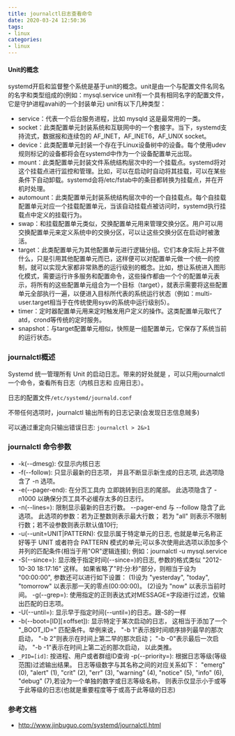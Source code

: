 ```yaml
---
title: journalctl日志查看命令
date: 2020-03-24 12:50:36
tags:
- linux
categories:
- linux
---
```


#### Unit的概念

systemd开启和监督整个系统是基于unit的概念。unit是由一个与配置文件名同名的名字和类型组成的(例如：mysql.service unit有一个具有相同名字的配置文件，它是守护进程avahi的一个封装单元) unit有以下几种类型：
- service：代表一个后台服务进程，比如 mysqld 这是最常用的一类。
- socket：此类配置单元封装系统和互联网中的一个套接字。当下，systemd支持流式，数据报和连续包的 AF_INET，AF_INET6，AF_UNIX socket。
- device：此类配置单元封装一个存在于Linux设备树中的设备。每个使用udev规则标记的设备都将会在systemd中作为一个设备配置单元出现。
- mount：此类配置单元封装文件系统结构层次中的一个挂载点。systemd将对这个挂载点进行监控和管理。比如，可以在启动时自动将其挂载，可以在某些条件下自动卸载。systemd会将/etc/fstab中的条目都转换为挂载点，并在开机时处理。
- automount：此类配置单元封装系统结构层次中的一个自挂载点。每个自挂载配置单元对应一个挂载配置单元，当该自动挂载点被访问时，systemd执行挂载点中定义的挂载行为。
- swap：和挂载配置单元类似，交换配置单元用来管理交换分区。用户可以用交换配置单元来定义系统中的交换分区，可以让这些交换分区在启动时被激活。
- target：此类配置单元为其他配置单元进行逻辑分组。它们本身实际上并不做什么，只是引用其他配置单元而已，这样便可以对配置单元做一个统一的控制，就可以实现大家都非常熟悉的运行级别的概念。比如，想让系统进入图形化模式，需要运行许多服务和配置命令，这些操作都由一个个的配置单元表示，将所有的这些配置单元组合为一个目标（target），就表示需要将这些配置单元全部执行一遍，以便进入目标所代表的系统运行状态（例如：multi-user.target相当于在传统使用sysv的系统中运行级别5）。
- timer：定时器配置单元用来定时触发用户定义的操作。这类配置单元取代了atd，crond等传统的定时服务。
- snapshot：与target配置单元相似，快照是一组配置单元，它保存了系统当前的运行状态。

### journalctl概述
Systemd 统一管理所有 Unit 的启动日志。带来的好处就是 ，可以只用journalctl一个命令，查看所有日志（内核日志和 应用日志）。

日志的配置文件`/etc/systemd/journald.conf`

不带任何选项时，journalctl 输出所有的日志记录(会发现日志信息贼多)

可以通过重定向只输出错误日志: `journalctl > 2&>1`

### journalctl 命令参数
- -k(--dmesg): 仅显示内核日志
- -f(--follow): 只显示最新的日志项， 并且不断显示新生成的日志项, 此选项隐含了 -n 选项。
- -e(--pager-end): 在分页工具内 立即跳转到日志的尾部。 此选项隐含了 -n1000 以确保分页工具不必缓存太多的日志行。
- -n(--lines=): 限制显示最新的日志行数。 --pager-end 与 --follow 隐含了此选项。 此选项的参数：若为正整数则表示最大行数； 若为 "all" 则表示不限制行数；若不设参数则表示默认值10行;
- -u(--unit=UNIT|PATTERN): 仅显示属于特定单元的日志, 也就是单元名称正好等于 UNIT 或者符合 PATTERN 模式的单元;可以多次使用此选项以添加多个并列的匹配条件(相当于用"OR"逻辑连接); 例如：journalctl -u mysql.service
- -S(--since=): 显示晚于指定时间(--since=)的日志, 参数的格式类似 "2012-10-30 18:17:16" 这样。 如果省略了"时:分:秒"部分，则相当于设为 "00:00:00", 参数还可以进行如下设置： (1)设为 "yesterday", "today", "tomorrow" 以表示那一天的零点(00:00:00)。 (2)设为 "now" 以表示当前时间。
-g(--grep=): 使用指定的正则表达式对MESSAGE=字段进行过滤，仅输出匹配的日志项。
- -U(--until=): 显示早于指定时间(--until=)的日志。跟-S的一样
- -b(--boot=[ID][±offset]): 显示特定于某次启动的日志， 这相当于添加了一个 "_BOOT_ID=" 匹配条件。举例来说， "-b 1"表示按时间顺序排列最早的那次启动， "-b 2"则表示在时间上第二早的那次启动； "-b -0"表示最后一次启动， "-b -1"表示在时间上第二近的那次启动， 以此类推。
- `_PID=[id]`: 按进程、用户或者群组ID查询
-p(--priority=): 根据日志等级(等级范围)过滤输出结果。 日志等级数字与其名称之间的对应关系如下： "emerg" (0), "alert" (1), "crit" (2), "err" (3), "warning" (4), "notice" (5), "info" (6), "debug" (7),若设为一个单独的数字或日志等级名称， 则表示仅显示小于或等于此等级的日志(也就是重要程度等于或高于此等级的日志)


### 参考文档
- http://www.jinbuguo.com/systemd/journalctl.html